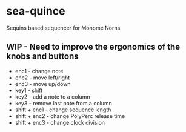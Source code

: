 # sea-quince
Sequins based sequencer for Monome Norns.

## WIP - Need to improve the ergonomics of the knobs and buttons

* enc1 - change note
* enc2 - move left/right
* enc3 - move up/down
* key1 - shift
* key2 - add a note to a column
* key3 - remove last note from a column
* shift + enc1 - change sequence length
* shift + enc2 - change PolyPerc release time
* shift + enc3 - change clock division
